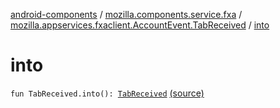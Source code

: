 [android-components](../../index.md) / [mozilla.components.service.fxa](../index.md) / [mozilla.appservices.fxaclient.AccountEvent.TabReceived](index.md) / [into](./into.md)

# into

`fun TabReceived.into(): `[`TabReceived`](../../mozilla.components.concept.sync/-device-event/-tab-received/index.md) [(source)](https://github.com/mozilla-mobile/android-components/blob/master/components/service/firefox-accounts/src/main/java/mozilla/components/service/fxa/Types.kt#L168)
